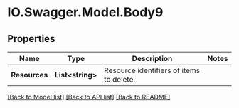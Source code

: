 # IO.Swagger.Model.Body9
## Properties

Name | Type | Description | Notes
------------ | ------------- | ------------- | -------------
**Resources** | **List&lt;string&gt;** | Resource identifiers of items to delete. | 

[[Back to Model list]](../README.md#documentation-for-models) [[Back to API list]](../README.md#documentation-for-api-endpoints) [[Back to README]](../README.md)

